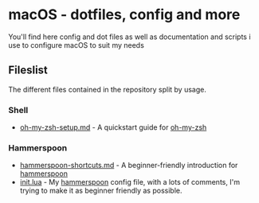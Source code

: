 # macOS - dotfiles, config and more
You'll find here config and dot files as well as documentation and scripts i use to configure macOS to suit my needs

## Fileslist
The different files contained in the repository split by usage.

### Shell
* [oh-my-zsh-setup.md](oh-my-zsh-setup.md) - A quickstart guide for [oh-my-zsh](ohmyz.sh/)

### Hammerspoon
* [hammerspoon-shortcuts.md](hammerspoon-shortcuts.md) - A beginner-friendly introduction for [hammerspoon](hammerspoon.org/)
* [init.lua](.hammerspoon/init.lua) - My [hammerspoon](hammerspoon.org/) config file, with a lots of comments, I'm trying to make it as beginner friendly as possible.
